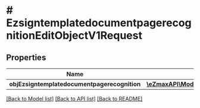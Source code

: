# # EzsigntemplatedocumentpagerecognitionEditObjectV1Request

## Properties

Name | Type | Description | Notes
------------ | ------------- | ------------- | -------------
**objEzsigntemplatedocumentpagerecognition** | [**\eZmaxAPI\Model\EzsigntemplatedocumentpagerecognitionRequestCompound**](EzsigntemplatedocumentpagerecognitionRequestCompound.md) |  |

[[Back to Model list]](../../README.md#models) [[Back to API list]](../../README.md#endpoints) [[Back to README]](../../README.md)
